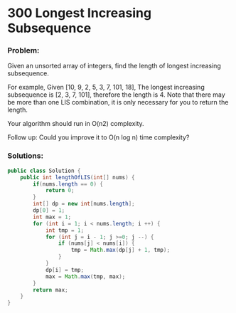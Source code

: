 # 300 Longest Increasing Subsequence

### Problem:

Given an unsorted array of integers, find the length of longest increasing subsequence.

For example,
Given [10, 9, 2, 5, 3, 7, 101, 18],
The longest increasing subsequence is [2, 3, 7, 101], therefore the length is 4. Note that there may be more than one LIS combination, it is only necessary for you to return the length.

Your algorithm should run in O(n2) complexity.

Follow up: Could you improve it to O(n log n) time complexity?

### Solutions:

```java
public class Solution {
    public int lengthOfLIS(int[] nums) {
        if(nums.length == 0) {
            return 0;
        }
        int[] dp = new int[nums.length];
        dp[0] = 1;
        int max = 1;
        for (int i = 1; i < nums.length; i ++) {
            int tmp = 1;
            for (int j = i - 1; j >=0; j --) {
                if (nums[j] < nums[i]) {
                    tmp = Math.max(dp[j] + 1, tmp);
                }
            }
            dp[i] = tmp;
            max = Math.max(tmp, max);
        }
        return max;
    }
}
```

